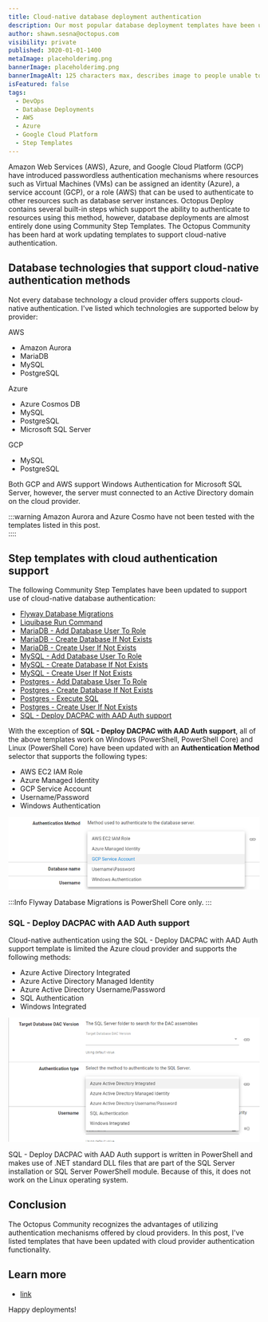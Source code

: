 ```yaml
---
title: Cloud-native database deployment authentication
description: Our most popular database deployment templates have been updated with cloud-native authentication.
author: shawn.sesna@octopus.com
visibility: private
published: 3020-01-01-1400
metaImage: placeholderimg.png
bannerImage: placeholderimg.png
bannerImageAlt: 125 characters max, describes image to people unable to see it.
isFeatured: false
tags: 
  - DevOps
  - Database Deployments
  - AWS
  - Azure
  - Google Cloud Platform
  - Step Templates
---
```


Amazon Web Services (AWS), Azure, and Google Cloud Platform (GCP) have introduced passwordless authentication mechanisms where resources such as Virtual Machines (VMs) can be assigned an identity (Azure), a service account (GCP), or a role (AWS) that can be used to authenticate to other resources such as database server instances.  Octopus Deploy contains several built-in steps which support the ability to authenticate to resources using this method, however, database deployments are almost entirely done using Community Step Templates.  The Octopus Community has been hard at work updating templates to support cloud-native authentication.

## Database technologies that support cloud-native authentication methods
Not every database technology a cloud provider offers supports cloud-native authentication.  I've listed which technologies are supported below by provider:

AWS
- Amazon Aurora
- MariaDB
- MySQL
- PostgreSQL

Azure
- Azure Cosmos DB
- MySQL
- PostgreSQL
- Microsoft SQL Server

GCP
- MySQL
- PostgreSQL

Both GCP and AWS support Windows Authentication for Microsoft SQL Server, however, the server must connected to an Active Directory domain on the cloud provider.

:::warning
Amazon Aurora and Azure Cosmo have not been tested with the templates listed in this post.  
::::

## Step templates with cloud authentication support
The following Community Step Templates have been updated to support use of cloud-native database authentication:
- [Flyway Database Migrations](https://library.octopus.com/step-templates/ccebac39-79a8-4ab4-b55f-19ea570d9ebc/actiontemplate-flyway-database-migrations)
- [Liquibase Run Command](https://library.octopus.com/step-templates/36df3e84-8501-4f2a-85cc-bd9eb22030d1/actiontemplate-liquibase-run-command)
- [MariaDB - Add Database User To Role](https://library.octopus.com/step-templates/24095ff8-a851-498f-8105-667bd76733eb/actiontemplate-mariadb-add-database-user-to-role)
- [MariaDB - Create Database If Not Exists](https://library.octopus.com/step-templates/2bdfe600-e205-43f9-b174-67ee5d36bf5b/actiontemplate-mariadb-create-database-if-not-exists)
- [MariaDB - Create User If Not Exists](https://library.octopus.com/step-templates/5e41412b-0839-4fa8-b7a1-9360115ef303/actiontemplate-mariadb-create-user-if-not-exists)
- [MySQL - Add Database User To Role](https://library.octopus.com/step-templates/fc7272be-779c-4ef2-8051-0e7271471328/actiontemplate-mysql-add-database-user-to-role)
- [MySQL - Create Database If Not Exists](https://library.octopus.com/step-templates/4a222ac3-ff4b-4328-8778-1c44eebdedde/actiontemplate-mysql-create-database-if-not-exists)
- [MySQL - Create User If Not Exists](https://library.octopus.com/step-templates/d5e87b36-da2b-4771-9394-0dbdc9587dd4/actiontemplate-mysql-create-user-if-not-exists)
- [Postgres - Add Database User To Role](https://library.octopus.com/step-templates/72f8bfaf-14c3-4807-b687-c07738c14ba1/actiontemplate-postgres-add-database-user-to-role)
- [Postgres - Create Database If Not Exists](https://library.octopus.com/step-templates/0a1208c7-4a12-4da1-a60d-2b3197b377c4/actiontemplate-postgres-create-database-if-not-exists)
- [Postgres - Execute SQL](https://library.octopus.com/step-templates/9a9c8c2c-d50e-4dc8-8e7e-b561f6e8fc15/actiontemplate-postgres-execute-sql)
- [Postgres - Create User If Not Exists](https://library.octopus.com/step-templates/6e676055-fb63-450f-9d98-ac99c4a68023/actiontemplate-postgres--create-user-if-not-exists)
- [SQL - Deploy DACPAC with AAD Auth support](https://library.octopus.com/step-templates/ae9d0024-a5aa-4aa8-95a9-cba53c291054/actiontemplate-sql-deploy-dacpac-with-aad-auth-support)

With the exception of **SQL - Deploy DACPAC with AAD Auth support**, all of the above templates work on Windows (PowerShell, PowerShell Core) and Linux (PowerShell Core) have been updated with an **Authentication Method** selector that supports the following types:
- AWS EC2 IAM Role
- Azure Managed Identity
- GCP Service Account
- Username/Password
- Windows Authentication

![Authentication Selector](authentication-selector.png)

:::Info
Flyway Database Migrations is PowerShell Core only.
:::

### SQL - Deploy DACPAC with AAD Auth support
Cloud-native authentication using the SQL - Deploy DACPAC with AAD Auth support template is limited the Azure cloud provider and supports the following methods:
- Azure Active Directory Integrated
- Azure Active Directory Managed Identity
- Azure Active Directory Username/Password
- SQL Authentication
- Windows Integrated

![SQL - Deploy DACPAC with AAD Auth support Authentication Selector](dacpac-authentication-selector.png)

SQL - Deploy DACPAC with AAD Auth support is written in PowerShell and makes use of .NET standard DLL files that are part of the SQL Server installation or SQL Server PowerShell module.  Because of this, it does not work on the Linux operating system.

## Conclusion
The Octopus Community recognizes the advantages of utilizing authentication mechanisms offered by cloud providers.  In this post, I've listed templates that have been updated with cloud provider authentication functionality.

## Learn more

- [link](https://www.example.com/resource)

Happy deployments! 
